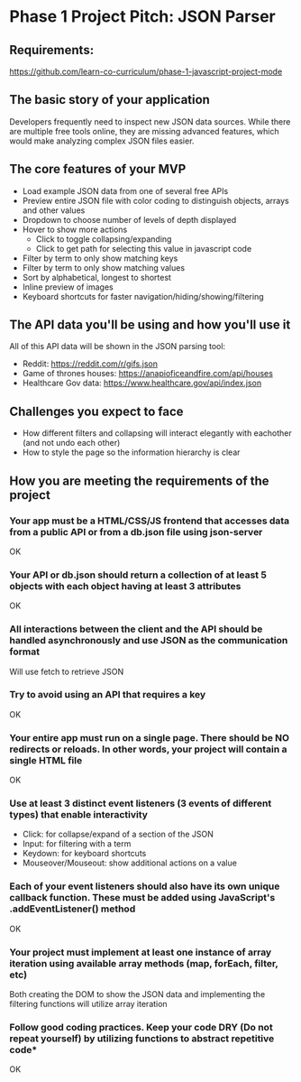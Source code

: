 # Phase 1 Project Pitch: JSON Parser

## Requirements:

https://github.com/learn-co-curriculum/phase-1-javascript-project-mode

## The basic story of your application

Developers frequently need to inspect new JSON data sources. While there are multiple free tools online, they are missing advanced features, which would make analyzing complex JSON files easier.

## The core features of your MVP

- Load example JSON data from one of several free APIs
- Preview entire JSON file with color coding to distinguish objects, arrays and other values
- Dropdown to choose number of levels of depth displayed
- Hover to show more actions
  - Click to toggle collapsing/expanding
  - Click to get path for selecting this value in javascript code
- Filter by term to only show matching keys
- Filter by term to only show matching values
- Sort by alphabetical, longest to shortest
- Inline preview of images
- Keyboard shortcuts for faster navigation/hiding/showing/filtering


## The API data you'll be using and how you'll use it

All of this API data will be shown in the JSON parsing tool:

- Reddit: https://reddit.com/r/gifs.json
- Game of thrones houses: https://anapioficeandfire.com/api/houses
- Healthcare Gov data: https://www.healthcare.gov/api/index.json

## Challenges you expect to face

- How different filters and collapsing will interact elegantly with eachother (and not undo each other)
- How to style the page so the information hierarchy is clear

## How you are meeting the requirements of the project

### Your app must be a HTML/CSS/JS frontend that accesses data from a public API or from a db.json file using json-server

OK

### Your API or db.json should return a collection of at least 5 objects with each object having at least 3 attributes

OK

### All interactions between the client and the API should be handled asynchronously and use JSON as the communication format

Will use fetch to retrieve JSON

### Try to avoid using an API that requires a key

OK

### Your entire app must run on a single page. There should be NO redirects or reloads. In other words, your project will contain a single HTML file

OK

### Use at least 3 distinct event listeners (3 events of different types) that enable interactivity

- Click: for collapse/expand of a section of the JSON
- Input: for filtering with a term
- Keydown: for keyboard shortcuts
- Mouseover/Mouseout: show additional actions on a value

### Each of your event listeners should also have its own unique callback function. These must be added using JavaScript's .addEventListener() method

OK

### Your project must implement at least one instance of array iteration using available array methods (map, forEach, filter, etc)

Both creating the DOM to show the JSON data and implementing the filtering functions will utilize array iteration

### Follow good coding practices. Keep your code DRY (Do not repeat yourself) by utilizing functions to abstract repetitive code*

OK

